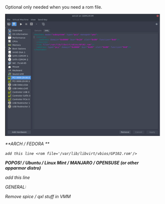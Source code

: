 
Optional only needed when you need a rom file.

![image](uploads/ec7bccb488dc1ef5c4ea16034e1d9055/image.png)

<hostdev mode="subsystem" type="pci" managed="yes">
  <source>
    <address domain="0x0000" bus="0x29" slot="0x00" function="0x0"/>
  </source>
  <address type="pci" domain="0x0000" bus="0x06" slot="0x00" function="0x0"/>
</hostdev>


**ARCH / FEDORA **

`add this line <rom file='/var/lib/libvirt/vbios/GP102.rom'/> `

**POPOS! / Ubuntu / Linux Mint / MANJARO / OPENSUSE (or other apparmor distro)**

add this line <rom file="/usr/share/vgabios/GP102.rom"/> 


GENERAL:

Remove spice / qxl stuff in VMM


